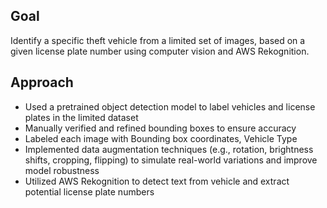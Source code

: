 ## Goal

Identify a specific theft vehicle from a limited set of images, based on a given license plate number using computer vision and AWS Rekognition.

## Approach

- Used a pretrained object detection model to label vehicles and license plates in the limited dataset
- Manually verified and refined bounding boxes to ensure accuracy
- Labeled each image with Bounding box coordinates, Vehicle Type
- Implemented data augmentation techniques (e.g., rotation, brightness shifts, cropping, flipping) to simulate real-world variations and improve model robustness
- Utilized AWS Rekognition to detect text from vehicle and extract potential license plate numbers


